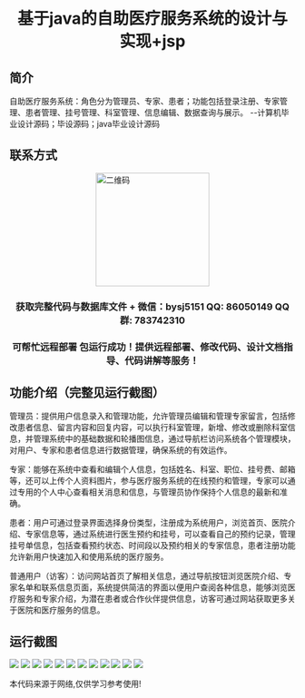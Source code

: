 <p><h1 align="center">基于java的自助医疗服务系统的设计与实现+jsp</h1></p>

## 简介
自助医疗服务系统：角色分为管理员、专家、患者；功能包括登录注册、专家管理、患者管理、挂号管理、科室管理、信息编辑、数据查询与展示。    --计算机毕业设计源码；毕设源码；java毕业设计源码


## 联系方式
<img src="https://bs-1329754181.cos.ap-shanghai.myqcloud.com/wx.jpg" alt="二维码" style="display: block; margin: 0 auto;" width="200px">
<p><h3 align="center">获取完整代码与数据库文件 + 微信：bysj5151 QQ: 86050149 QQ群: 783742310</h3></p>
<p><h3 align="center">可帮忙远程部署 包运行成功！提供远程部署、修改代码、设计文档指导、代码讲解等服务！</h3></p>

## 功能介绍（完整见运行截图）
管理员：提供用户信息录入和管理功能，允许管理员编辑和管理专家留言，包括修改患者信息、留言内容和回复内容，可以执行科室管理，新增、修改或删除科室信息，并管理系统中的基础数据和轮播图信息，通过导航栏访问系统各个管理模块，对用户、专家和患者信息进行数据管理，确保系统的有效运作。

专家：能够在系统中查看和编辑个人信息，包括姓名、科室、职位、挂号费、邮箱等，还可以上传个人资料图片，参与医疗服务系统的在线预约和管理，专家可以通过专用的个人中心查看相关消息和信息，与管理员协作保持个人信息的最新和准确。

患者：用户可通过登录界面选择身份类型，注册成为系统用户，浏览首页、医院介绍、专家信息等，通过系统进行医生预约和挂号，可以查看自己的预约记录，管理挂号单信息，包括查看预约状态、时间段以及预约相关的专家信息，患者注册功能允许新用户快速加入和使用系统的医疗服务。

普通用户（访客）：访问网站首页了解相关信息，通过导航按钮浏览医院介绍、专家名单和联系信息页面，系统提供简洁的界面以便用户查阅各种信息，能够浏览医疗服务和专家介绍，为潜在患者或合作伙伴提供信息，访客可通过网站获取更多关于医院和医疗服务的信息。


## 运行截图
![](https://bs-1329754181.cos.ap-shanghai.myqcloud.com/ssm/JavaSelfServiceMedicalSystem/img/001.jpg)
![](https://bs-1329754181.cos.ap-shanghai.myqcloud.com/ssm/JavaSelfServiceMedicalSystem/img/002.jpg)
![](https://bs-1329754181.cos.ap-shanghai.myqcloud.com/ssm/JavaSelfServiceMedicalSystem/img/003.jpg)
![](https://bs-1329754181.cos.ap-shanghai.myqcloud.com/ssm/JavaSelfServiceMedicalSystem/img/004.jpg)
![](https://bs-1329754181.cos.ap-shanghai.myqcloud.com/ssm/JavaSelfServiceMedicalSystem/img/005.jpg)
![](https://bs-1329754181.cos.ap-shanghai.myqcloud.com/ssm/JavaSelfServiceMedicalSystem/img/006.jpg)
![](https://bs-1329754181.cos.ap-shanghai.myqcloud.com/ssm/JavaSelfServiceMedicalSystem/img/007.jpg)
![](https://bs-1329754181.cos.ap-shanghai.myqcloud.com/ssm/JavaSelfServiceMedicalSystem/img/008.jpg)
![](https://bs-1329754181.cos.ap-shanghai.myqcloud.com/ssm/JavaSelfServiceMedicalSystem/img/009.jpg)
![](https://bs-1329754181.cos.ap-shanghai.myqcloud.com/ssm/JavaSelfServiceMedicalSystem/img/010.jpg)
![](https://bs-1329754181.cos.ap-shanghai.myqcloud.com/ssm/JavaSelfServiceMedicalSystem/img/011.jpg)
![](https://bs-1329754181.cos.ap-shanghai.myqcloud.com/ssm/JavaSelfServiceMedicalSystem/img/012.jpg)

<p>本代码来源于网络,仅供学习参考使用!</p>
